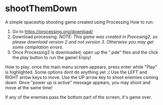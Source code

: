 # shootThemDown
A simple spaceship shooting game created using Processing
How to run:
  1. Go to https://processing.org/download/
  2. Download processing. *NOTE: This game was created in Procesing2, so please download version 2 and not version 3. Otherwise you may get some compilation errors.*
  3. Once  Processing2 is downloaded, open up the ".pde" files and the click the play button to run the game! Enjoy!

How to play:
  once the main menu screen appears, press enter while "Play" is highlighted. Some options dont do anything yet :(
  Use the LEFT and RIGHT arrow keys to move. Use the UP arrow key to shoot enemies coming down. Once "power up is active" message appears,
  you may shoot and move at the same time!
  
  If any of the enemies pass the bottom part of the screen, it's game over.
  
  
